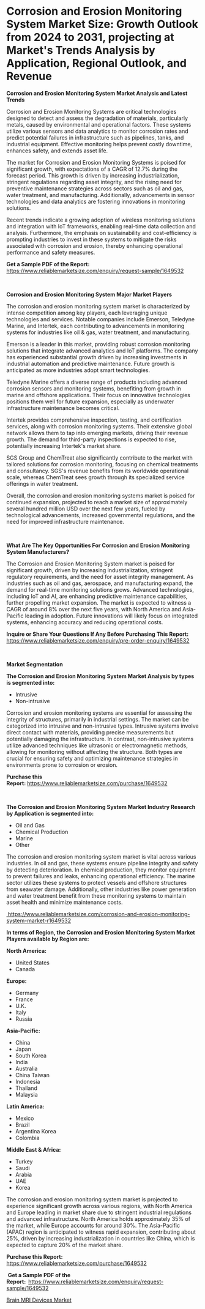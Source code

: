 <p><h1>Corrosion and Erosion Monitoring System Market Size: Growth Outlook from 2024 to 2031, projecting at Market's Trends Analysis by Application, Regional Outlook, and Revenue</h1></p><p><strong>Corrosion and Erosion Monitoring System Market Analysis and Latest Trends</strong></p>
<p><p>Corrosion and Erosion Monitoring Systems are critical technologies designed to detect and assess the degradation of materials, particularly metals, caused by environmental and operational factors. These systems utilize various sensors and data analytics to monitor corrosion rates and predict potential failures in infrastructure such as pipelines, tanks, and industrial equipment. Effective monitoring helps prevent costly downtime, enhances safety, and extends asset life.</p><p>The market for Corrosion and Erosion Monitoring Systems is poised for significant growth, with expectations of a CAGR of 12.7% during the forecast period. This growth is driven by increasing industrialization, stringent regulations regarding asset integrity, and the rising need for preventive maintenance strategies across sectors such as oil and gas, water treatment, and manufacturing. Additionally, advancements in sensor technologies and data analytics are fostering innovations in monitoring solutions. </p><p>Recent trends indicate a growing adoption of wireless monitoring solutions and integration with IoT frameworks, enabling real-time data collection and analysis. Furthermore, the emphasis on sustainability and cost-efficiency is prompting industries to invest in these systems to mitigate the risks associated with corrosion and erosion, thereby enhancing operational performance and safety measures.</p></p>
<p><strong>Get a Sample PDF of the Report:&nbsp;</strong> <a href="https://www.reliablemarketsize.com/enquiry/request-sample/1649532?utm_campaign=1766&utm_medium=2&utm_source=Github&utm_content=ia&utm_term=29122024&utm_id=corrosion-and-erosion-monitoring-system">https://www.reliablemarketsize.com/enquiry/request-sample/1649532</a></p>
<p>&nbsp;</p>
<p><strong>Corrosion and Erosion Monitoring System Major Market Players</strong></p>
<p><p>The corrosion and erosion monitoring system market is characterized by intense competition among key players, each leveraging unique technologies and services. Notable companies include Emerson, Teledyne Marine, and Intertek, each contributing to advancements in monitoring systems for industries like oil & gas, water treatment, and manufacturing.</p><p>Emerson is a leader in this market, providing robust corrosion monitoring solutions that integrate advanced analytics and IoT platforms. The company has experienced substantial growth driven by increasing investments in industrial automation and predictive maintenance. Future growth is anticipated as more industries adopt smart technologies.</p><p>Teledyne Marine offers a diverse range of products including advanced corrosion sensors and monitoring systems, benefiting from growth in marine and offshore applications. Their focus on innovative technologies positions them well for future expansion, especially as underwater infrastructure maintenance becomes critical.</p><p>Intertek provides comprehensive inspection, testing, and certification services, along with corrosion monitoring systems. Their extensive global network allows them to tap into emerging markets, driving their revenue growth. The demand for third-party inspections is expected to rise, potentially increasing Intertek's market share.</p><p>SGS Group and ChemTreat also significantly contribute to the market with tailored solutions for corrosion monitoring, focusing on chemical treatments and consultancy. SGS's revenue benefits from its worldwide operational scale, whereas ChemTreat sees growth through its specialized service offerings in water treatment.</p><p>Overall, the corrosion and erosion monitoring systems market is poised for continued expansion, projected to reach a market size of approximately several hundred million USD over the next few years, fueled by technological advancements, increased governmental regulations, and the need for improved infrastructure maintenance.</p></p>
<p>&nbsp;</p>
<p><strong>What Are The Key Opportunities For Corrosion and Erosion Monitoring System Manufacturers?</strong></p>
<p><p>The Corrosion and Erosion Monitoring System market is poised for significant growth, driven by increasing industrialization, stringent regulatory requirements, and the need for asset integrity management. As industries such as oil and gas, aerospace, and manufacturing expand, the demand for real-time monitoring solutions grows. Advanced technologies, including IoT and AI, are enhancing predictive maintenance capabilities, further propelling market expansion. The market is expected to witness a CAGR of around 8% over the next five years, with North America and Asia-Pacific leading in adoption. Future innovations will likely focus on integrated systems, enhancing accuracy and reducing operational costs.</p></p>
<p><strong>Inquire or Share Your Questions If Any Before Purchasing This Report:</strong> <a href="https://www.reliablemarketsize.com/enquiry/pre-order-enquiry/1649532?utm_campaign=1766&utm_medium=2&utm_source=Github&utm_content=ia&utm_term=29122024&utm_id=corrosion-and-erosion-monitoring-system">https://www.reliablemarketsize.com/enquiry/pre-order-enquiry/1649532</a></p>
<p>&nbsp;</p>
<p><strong>Market Segmentation</strong></p>
<p><strong>The Corrosion and Erosion Monitoring System Market Analysis by types is segmented into:</strong></p>
<p><ul><li>Intrusive</li><li>Non-intrusive</li></ul></p>
<p><p>Corrosion and erosion monitoring systems are essential for assessing the integrity of structures, primarily in industrial settings. The market can be categorized into intrusive and non-intrusive types. Intrusive systems involve direct contact with materials, providing precise measurements but potentially damaging the infrastructure. In contrast, non-intrusive systems utilize advanced techniques like ultrasonic or electromagnetic methods, allowing for monitoring without affecting the structure. Both types are crucial for ensuring safety and optimizing maintenance strategies in environments prone to corrosion or erosion.</p></p>
<p><strong>Purchase this Report:&nbsp;</strong><a href="https://www.reliablemarketsize.com/purchase/1649532?utm_campaign=1766&utm_medium=2&utm_source=Github&utm_content=ia&utm_term=29122024&utm_id=corrosion-and-erosion-monitoring-system">https://www.reliablemarketsize.com/purchase/1649532</a></p>
<p>&nbsp;</p>
<p><strong>The Corrosion and Erosion Monitoring System Market Industry Research by Application is segmented into:</strong></p>
<p><ul><li>Oil and Gas</li><li>Chemical Production</li><li>Marine</li><li>Other</li></ul></p>
<p><p>The corrosion and erosion monitoring system market is vital across various industries. In oil and gas, these systems ensure pipeline integrity and safety by detecting deterioration. In chemical production, they monitor equipment to prevent failures and leaks, enhancing operational efficiency. The marine sector utilizes these systems to protect vessels and offshore structures from seawater damage. Additionally, other industries like power generation and water treatment benefit from these monitoring systems to maintain asset health and minimize maintenance costs.</p></p>
<p><a href="https://www.reliablemarketsize.com/corrosion-and-erosion-monitoring-system-market-r1649532?utm_campaign=1766&utm_medium=2&utm_source=Github&utm_content=ia&utm_term=29122024&utm_id=corrosion-and-erosion-monitoring-system">&nbsp;https://www.reliablemarketsize.com/corrosion-and-erosion-monitoring-system-market-r1649532</a></p>
<p><strong>In terms of Region, the Corrosion and Erosion Monitoring System Market Players available by Region are:</strong></p>
<p>
    <p> <strong> North America: </strong>
        <ul>
            <li>United States</li>
            <li>Canada</li>
        </ul>
        </p> 
    <p> <strong> Europe: </strong>
        <ul>
            <li>Germany</li>
            <li>France</li>
            <li>U.K.</li>
            <li>Italy</li>
            <li>Russia</li>
        </ul>
        </p> 
    <p> <strong> Asia-Pacific: </strong>
        <ul>
            <li>China</li>
            <li>Japan</li>
            <li>South Korea</li>
            <li>India</li>
            <li>Australia</li>
            <li>China Taiwan</li>
            <li>Indonesia</li>
            <li>Thailand</li>
            <li>Malaysia</li>
        </ul>
        </p> 
    <p> <strong> Latin America: </strong>
        <ul>
            <li>Mexico</li>
            <li>Brazil</li>
            <li>Argentina Korea</li>
            <li>Colombia</li>
        </ul>
        </p> 
    <p> <strong> Middle East & Africa: </strong>
        <ul>
            <li>Turkey</li>
            <li>Saudi</li>
            <li>Arabia</li>
            <li>UAE</li>
            <li>Korea</li>
        </ul>
    </p>
    </p>
<p><p>The corrosion and erosion monitoring system market is projected to experience significant growth across various regions, with North America and Europe leading in market share due to stringent industrial regulations and advanced infrastructure. North America holds approximately 35% of the market, while Europe accounts for around 30%. The Asia-Pacific (APAC) region is anticipated to witness rapid expansion, contributing about 25%, driven by increasing industrialization in countries like China, which is expected to capture 20% of the market share.</p></p>
<p><strong>Purchase this Report: </strong><a href="https://www.reliablemarketsize.com/purchase/1649532?utm_campaign=1766&utm_medium=2&utm_source=Github&utm_content=ia&utm_term=29122024&utm_id=corrosion-and-erosion-monitoring-system">https://www.reliablemarketsize.com/purchase/1649532</a></p>
<p>&nbsp;<strong>Get a Sample PDF of the Report:&nbsp;&nbsp;</strong><a href="https://www.reliablemarketsize.com/enquiry/request-sample/1649532?utm_campaign=1766&utm_medium=2&utm_source=Github&utm_content=ia&utm_term=29122024&utm_id=corrosion-and-erosion-monitoring-system">https://www.reliablemarketsize.com/enquiry/request-sample/1649532</a></p>
<p><strong></strong></p>
<p><p><a href="https://github.com/marlanamarvn/Market-Research-Report-List-1/blob/main/brain-mri-devices-market.md?utm_campaign=1766&utm_medium=2&utm_source=Github&utm_content=ia&utm_term=29122024&utm_id=corrosion-and-erosion-monitoring-system">Brain MRI Devices Market</a></p></p>